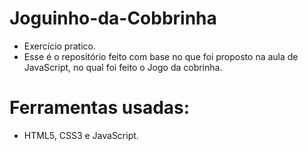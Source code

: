 # Joguinho-da-Cobbrinha

* Exercício pratico.
* Esse é o repositório feito com base no que foi proposto na aula de JavaScript, no qual foi feito o Jogo da cobrinha.

# Ferramentas usadas:

* HTML5, CSS3 e JavaScript.
